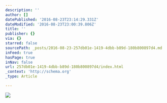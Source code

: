 ```yaml
---
description: ''
author: []
datePublished: '2016-08-23T23:14:29.331Z'
dateModified: '2016-08-23T23:00:39.806Z'
title: ''
publisher: {}
via: {}
starred: false
sourcePath: _posts/2016-08-23-257db01e-1419-4dbb-b89d-180b800897d4.md
inFeed: true
hasPage: true
inNav: false
url: 257db01e-1419-4dbb-b89d-180b800897d4/index.html
_context: 'http://schema.org'
_type: Article

---
```

![](https://the-grid-user-content.s3-us-west-2.amazonaws.com/62284dcf-f0ff-4213-9337-6d0bf2e69073.jpg)